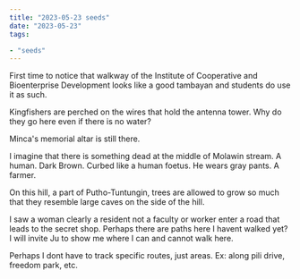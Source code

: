 ```yaml
---
title: "2023-05-23 seeds"
date: "2023-05-23"
tags:

- "seeds"
---
```


First time to notice that walkway of the Institute of Cooperative and Bioenterprise Development looks like a good tambayan and students do use it as such.

Kingfishers are perched on the wires that hold the antenna tower. Why do they go here even if there is no water?

Minca's memorial altar is still there.

I imagine that there is something dead at the middle of Molawin stream. A human. Dark Brown. Curbed like a human foetus. He wears gray pants. A farmer.

On this hill, a part of Putho-Tuntungin, trees are allowed to grow so much that they resemble large caves on the side of the hill.

I saw a woman clearly a resident not a faculty or worker enter a road that leads to the secret shop. Perhaps there are paths here I havent walked yet? I will invite Ju to show me where I can and cannot walk here.

Perhaps I dont have to track specific routes, just areas. Ex: along pili drive, freedom park, etc.
